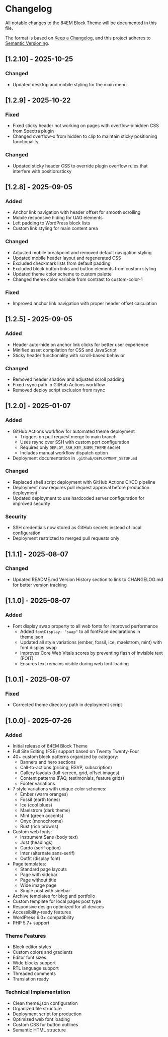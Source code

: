 # Changelog

All notable changes to the 84EM Block Theme will be documented in this file.

The format is based on [Keep a Changelog](https://keepachangelog.com/en/1.0.0/),
and this project adheres to [Semantic Versioning](https://semver.org/spec/v2.0.0.html).

## [1.2.10] - 2025-10-25
### Changed
- Updated desktop and mobile styling for the main menu

## [1.2.9] - 2025-10-22

### Fixed
- Fixed sticky header not working on pages with overflow-x:hidden CSS from Spectra plugin
- Changed overflow-x from hidden to clip to maintain sticky positioning functionality

### Changed
- Updated sticky header CSS to override plugin overflow rules that interfere with position:sticky

## [1.2.8] - 2025-09-05

### Added
- Anchor link navigation with header offset for smooth scrolling
- Mobile responsive hiding for UAG elements
- Left padding to WordPress block lists
- Custom link styling for main content area

### Changed
- Adjusted mobile breakpoint and removed default navigation styling
- Updated mobile header layout and regenerated CSS
- Excluded checkmark lists from default padding
- Excluded block button links and button elements from custom styling
- Updated theme color scheme to custom palette
- Changed theme color variable from contrast to custom-color-1

### Fixed
- Improved anchor link navigation with proper header offset calculation

## [1.2.5] - 2025-09-05

### Added
- Header auto-hide on anchor link clicks for better user experience
- Minified asset compilation for CSS and JavaScript
- Sticky header functionality with scroll-based behavior

### Changed
- Removed header shadow and adjusted scroll padding
- Fixed rsync path in GitHub Actions workflow
- Removed deploy script exclusion from rsync

## [1.2.0] - 2025-01-07

### Added
- GitHub Actions workflow for automated theme deployment
  - Triggers on pull request merge to main branch
  - Uses rsync over SSH with custom port configuration
  - Requires only `DEPLOY_SSH_KEY_84EM_THEME` secret
  - Includes manual workflow dispatch option
- Deployment documentation in `.github/DEPLOYMENT_SETUP.md`

### Changed
- Replaced shell script deployment with GitHub Actions CI/CD pipeline
- Deployment now requires pull request approval before production deployment
- Updated deployment to use hardcoded server configuration for improved security

### Security
- SSH credentials now stored as GitHub secrets instead of local configuration
- Deployment restricted to merged pull requests only

## [1.1.1] - 2025-08-07

### Changed
- Updated README.md Version History section to link to CHANGELOG.md for better version tracking

## [1.1.0] - 2025-08-07

### Added
- Font display swap property to all web fonts for improved performance
  - Added `fontDisplay: "swap"` to all fontFace declarations in theme.json
  - Updated all style variations (ember, fossil, ice, maelstrom, mint) with font display swap
  - Improves Core Web Vitals scores by preventing flash of invisible text (FOIT)
  - Ensures text remains visible during web font loading

## [1.0.1] - 2025-08-07

### Fixed
- Corrected theme directory path in deployment script

## [1.0.0] - 2025-07-26

### Added
- Initial release of 84EM Block Theme
- Full Site Editing (FSE) support based on Twenty Twenty-Four
- 40+ custom block patterns organized by category:
  - Banners and hero sections
  - Call-to-actions (pricing, RSVP, subscription)
  - Gallery layouts (full-screen, grid, offset images)
  - Content patterns (FAQ, testimonials, feature grids)
  - Footer variations
- 7 style variations with unique color schemes:
  - Ember (warm oranges)
  - Fossil (earth tones)
  - Ice (cool blues)
  - Maelstrom (dark theme)
  - Mint (green accents)
  - Onyx (monochrome)
  - Rust (rich browns)
- Custom web fonts:
  - Instrument Sans (body text)
  - Jost (headings)
  - Cardo (serif option)
  - Inter (alternate sans-serif)
  - Outfit (display font)
- Page templates:
  - Standard page layouts
  - Page with sidebar
  - Page without title
  - Wide image page
  - Single post with sidebar
- Archive templates for blog and portfolio
- Custom template for local pages post type
- Responsive design optimized for all devices
- Accessibility-ready features
- WordPress 6.0+ compatibility
- PHP 5.7+ support

### Theme Features
- Block editor styles
- Custom colors and gradients
- Editor font sizes
- Wide blocks support
- RTL language support
- Threaded comments
- Translation ready

### Technical Implementation
- Clean theme.json configuration
- Organized file structure
- Deployment script for production
- Optimized web font loading
- Custom CSS for button outlines
- Semantic HTML structure
